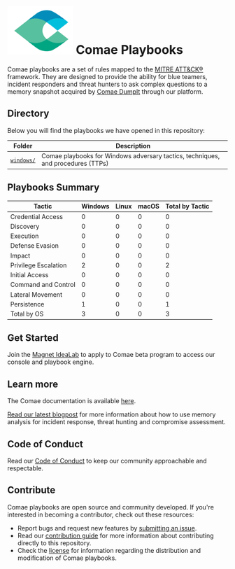 <h1><img src="docs/imgs/logo.svg" width="150px"/>  Comae Playbooks</h1>

Comae playbooks are a set of rules mapped to the [MITRE ATT&CK®](https://attack.mitre.org/) framework. They are designed to provide the ability for blue teamers, incident responders and threat hunters to ask complex questions to a memory snapshot acquired by [Comae DumpIt](https://magnetidealab.com) through our platform.

## Directory
Below you will find the playbooks we have opened in this repository:

| Folder | Description |
| ------ | ----------- |
| [`windows/`](windows/) | Comae playbooks for Windows adversary tactics, techniques, and procedures (TTPs) |

## Playbooks Summary
| Tactic               |   Windows |   Linux |   macOS |   Total by Tactic |
|----------------------|-----------|---------|---------|-------------------|
| Credential Access    |         0 |       0 |       0 |                 0 |
| Discovery            |         0 |       0 |       0 |                 0 |
| Execution            |         0 |       0 |       0 |                 0 |
| Defense Evasion      |         0 |       0 |       0 |                 0 |
| Impact               |         0 |       0 |       0 |                 0 |
| Privilege Escalation |         2 |       0 |       0 |                 2 |
| Initial Access       |         0 |       0 |       0 |                 0 |
| Command and Control  |         0 |       0 |       0 |                 0 |
| Lateral Movement     |         0 |       0 |       0 |                 0 |
| Persistence          |         1 |       0 |       0 |                 1 |
| Total by OS          |         3 |       0 |       0 |                 3 |


## Get Started
Join the [Magnet IdeaLab](https://magnetidealab.com) to apply to Comae beta program to access our console and playbook engine.

## Learn more
The Comae documentation is available [here](https://help.comae.tech). 

[Read our latest blogpost](https://www.magnetforensics.com/blog/how-to-conquer-memory-analysis-for-incident-response-threat-hunting-and-compromise-assessment/) for more information about how to use memory analysis for incident response, threat hunting and compromise assessment.

## Code of Conduct
Read our [Code of Conduct](./docs/CODE_OF_CONDUCT.md) to keep our community approachable and respectable.

## Contribute
Comae playbooks are open source and community developed. If you're interested in
becoming a contributor, check out these resources:

- Report bugs and request new features by [submitting an issue](https://github.com/comaeio/playbooks/issues/new).
- Read our [contribution guide](docs/CONTRIBUTING.md)
  for more information about contributing directly to this repository.
- Check the [license](LICENSE.txt) for information regarding the distribution and modification of Comae playbooks.